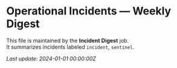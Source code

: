 # Operational Incidents — Weekly Digest

This file is maintained by the **Incident Digest** job.  
It summarizes incidents labeled `incident`, `sentinel`.

_Last update: 2024-01-01 00:00:00Z_


